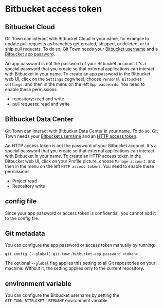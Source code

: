 # Bitbucket access token

## Bitbucket Cloud

Git Town can interact with Bitbucket Cloud in your name, for example to update
pull requests as branches get created, shipped, or deleted, or to ship pull
requests. To do so, Git Town needs your
[Bitbucket username](bitbucket-username.md) and a
[Bitbucket app password](https://support.atlassian.com/bitbucket-cloud/docs/app-passwords).

An app password is not the password of your Bitbucket account. It's a special
password that you create so that external applications can interact with
Bitbucket in your name. To create an app password in the Bitbucket web UI, click
on the `Settings` cogwheel, choose `Personal Bitbucket settings`, and then in
the menu on the left `App passwords`. You need to enable these permissions:

- repository: read and write
- pull requests: read and write

## Bitbucket Data Center

Git Town can interact with Bitbucket Data Center in your name. To do so, Git
Town needs your [Bitbucket username](bitbucket-username.md) and an
[HTTP access token](https://confluence.atlassian.com/bitbucketserver/http-access-tokens-939515499.html).

An HTTP access token is not the password of your Bitbucket account. It's a
special password that you create so that external applications can interact with
Bitbucket in your name. To create an HTTP access token in the Bitbucket web UI,
click on your Profile picture, choose `Manage account`, and then in the menu on
the left `HTTP access tokens`. You need to enable these permissions:

- Project read
- Repository write

## config file

Since your app password or access token is confidential, you cannot add it to
the config file.

## Git metadata

You can configure the app password or access token manually by running:

```wrap
git config [--global] git-town.bitbucket-app-password <token>
```

The optional `--global` flag applies this setting to all Git repositories on
your machine. Without it, the setting applies only to the current repository.

## environment variable

You can configure the Bitbucket username by setting the
`GIT_TOWN_BITBUCKET_USERNAME` environment variable.
